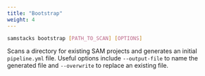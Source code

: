 ```yaml
---
title: "Bootstrap"
weight: 4
---
```


```bash
samstacks bootstrap [PATH_TO_SCAN] [OPTIONS]
```

Scans a directory for existing SAM projects and generates an initial `pipeline.yml` file. Useful options include `--output-file` to name the generated file and `--overwrite` to replace an existing file.
